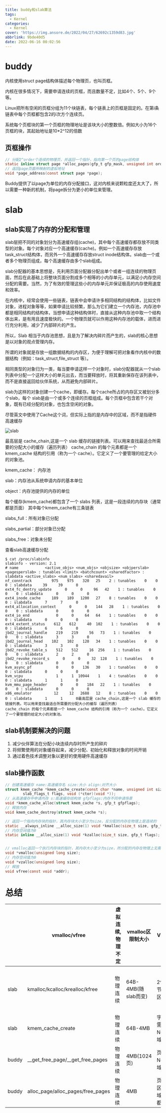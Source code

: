 ```yaml
---
title: buddy和slab算法
tags:
  - Kernel
categories:
  - Kernel
cover: 'https://img.ansore.de/2022/04/27/62692c1359d83.jpg'
abbrlink: 9bde40d5
date: 2022-06-16 00:02:56
---
```


# buddy 

内核使用struct page结构体描述每个物理页，也叫页框。

内核在很多情况下，需要申请连续的页框，而且数量不定，比如4个、5个、9个等。

Linux把所有空闲的页框分组为11个块链表，每个链表上的页框是固定的。在第i条链表中每个页框都包含2的i次方个连续页。

系统每个页框块的第一个页框的物理地址是该块大小的整数倍。例如大小为16个页框的块，其起始地址是10*2^12的倍数

## 页框操作

```c
// 分配2^order个连续的物理页，并返回一个指针，指向第一个页的page结构体
static inline struct page *alloc_pages(gfp_t gfp_mask, unsigned int order);
// 返回page页面所映射的虚拟地址
void *page_address(const struct page *page);
```

Buddy提供了以page为单位的内存分配接口，这对内核来说颗粒度还太大了，所以需要一种新的机制，将page拆分为更小的单位来管理。

# slab

## slab实现了内存的分配和管理

slab层把不同的对象划分为高速缓存组(cache)，其中每个高速缓存都存放不同类型的对象。每个对象对应一个高速缓存(cache)。例如一个高速缓存存放task_struct结构体，而另外一个高速缓存存放struct inode结构体。slab由一个或者多个物理页组成，每个高速缓存由多个slab组成。



slab分配器的基本思想是，先利用页面分配器分配出单个或者一组连续的物理页面，然后在此基础上将整块页面分割成多个相等的小内存单元，以满足小内存空间分配的需要。当然，为了有效的管理这些小的内存单元并保证极高的内存使用速度和效率。

在内核中，经常会使用一些链表，链表中会申请许多相同结构的结构体，比如文件对象，进程对象等等，如果申请比较频繁，那么为它们建立一个内存池，内存池中都是相同结构的结构体，当想申请这种结构体时，直接从这种内存池中取一个结构体出来，是有用且速度极快的。一个物理页就可以作用这种内存池的载体，进而进行充分利用，减少了内部碎片的产生。

所以，Slab 相当于内存池思想，且是为了解决内碎片而产生的，slab的核心思想是以对象的观点管理内存。

所谓的对象就是存放一组数据结构的内存区，为便于理解可把对象看作内核中的数据结构（例如：task_struct,file_struct 等）。

相同类型的对象归为一类，每当要申请这样一个对象时，slab分配器就从一个slab列表中分配一个这样大小的单元出去，而当要释放时，将其重新保存在该列表中，而不是直接返回给伙伴系统，从而避免内部碎片。

slab为这样的对象创建一个cache，即缓存。每个cache所占的内存区又被划分多个slab，每个 slab是由一个或多个连续的页框组成。每个页框中包含若干个对象，既有已经分配的对象，也包含空闲的对象。

尽管英文中使用了Cache这个词，但实际上指的是内存中的区域，而不是指硬件高速缓存

![slab](https://img.ansore.de/2022/06/06/03498bdf04627edc92657e10e76abbcf.png)

最高层是 cache_chain,这是一个 slab 缓存的链接列表。可以用来查找最适合所需要的分配大小的缓存（遍历列表）
cache_chain 的每个元素都是一个 kmem_cache 结构的引用（称为一个 cache）。它定义了一个要管理的给定大小的对象池。

kmem_cache： 内存池

slab：内存池从系统申请内存的基本单位

object：内存池提供的内存的单位

每个缓存(kmem_cache)都包含了一个 slabs 列表，这是一段连续的内存块（通常都是页面）
其中每个kmem_cache有三条链表

slabs_full：所有对象已分配

slabs_partial：部分对象已分配

slabs_free：对象未分配



查看slab高速缓存分配

```
$ cat /proc/slabinfo
slabinfo - version: 2.1
# name            <active_objs> <num_objs> <objsize> <objperslab> <pagesperslab> : tunables <limit> <batchcount> <sharedfactor> : slabdata <active_slabs> <num_slabs> <sharedavail>
nf_conntrack         975    975    320   25    2 : tunables    0    0    0 : slabdata     39     39      0
ext4_fc_dentry_update      0      0     96   42    1 : tunables    0    0    0 : slabdata      0      0      0
ext4_inode_cache     189    189   1200   27    8 : tunables    0    0    0 : slabdata      7      7      0
ext4_allocation_context      0      0    144   28    1 : tunables    0    0    0 : slabdata      0      0      0
ext4_io_end            0      0     64   64    1 : tunables    0    0    0 : slabdata      0      0      0
ext4_extent_status    612    612     40  102    1 : tunables    0    0    0 : slabdata      6      6      0
jbd2_journal_handle    219    219     56   73    1 : tunables    0    0    0 : slabdata      3      3      0
jbd2_journal_head    102    102    120   34    1 : tunables    0    0    0 : slabdata      3      3      0
jbd2_revoke_table_s    512    512     16  256    1 : tunables    0    0    0 : slabdata      2      2      0
jbd2_revoke_record_s      0      0     32  128    1 : tunables    0    0    0 : slabdata      0      0      0
kvm_async_pf           0      0    136   30    1 : tunables    0    0    0 : slabdata      0      0      0
kvm_vcpu               1      1  10944    1    4 : tunables    0    0    0 : slabdata      1      1      0
kvm_mmu_page_header      0      0    184   22    1 : tunables    0    0    0 : slabdata      0      0      0
x86_emulator          12     12   2688   12    8 : tunables    0    0    0 : slabdata      1      1      0最高层是 cache_chain,这是一个 slab 缓存的链接列表。可以用来查找最适合所需要的分配大小的缓存（遍历列表）
cache_chain 的每个元素都是一个 kmem_cache 结构的引用（称为一个 cache）。它定义了一个要管理的给定大小的对象池。
```

## slab机制要解决的问题

1. 减少伙伴算法在分配小块连续内存时所产生的碎片
2. 将频繁使用的对象缓存起来，减少分配、初始化和释放对象的时间开销
3. 通过着色技术调整对象以更好的使用硬件高速缓存

## slab操作函数

```c
// 创建高速缓存 name:高速缓存名 size:大小 align:对齐大小 
struct kmem_cache *kmem_cache_create(const char *name, unsigned int size, unsigned int align,
		slab_flags_t flags, void (*ctor)(void *));
// 从高速缓存中申请内存 s:高速缓存结构体 gfpflags:内存不同申请场景
void *kmem_cache_alloc(struct kmem_cache *s, gfp_t gfpflags);
// 释放内存
void kmem_cache_destroy(struct kmem_cache *s);

// 返回一个指向内存块的指针，其内存块大小至少为size，反分配的内存在物理上是连续的
static __always_inline __alloc_size(1) void *kmalloc(size_t size, gfp_t flags);
// 内存空间值为0
static inline __alloc_size(1) void *kzalloc(size_t size, gfp_t flags);


// vmalloc返回一个执行内存块的指针，其内存大小至少为size，所分配的内存在物理上无需连续
void *vmalloc(unsigned long size);
// 内存空间值为0
void *vzalloc(unsigned long size);
// 释放
void vfree(const void *addr);
```

# 总结

|       | vmalloc/vfree                            | 虚拟连续,物理不定 | vmalloc区限制大小   | 页VMALLOC区                  | 可能睡眠，不能从中断上下文中调用。VMALLOC区域vmalloc_start~vmalloc_end之间，vmalloc比kmalloc慢，适用于分配大内存 |
| ----- | ---------------------------------------- | ----------------- | ------------------- | ---------------------------- | ------------------------------------------------------------ |
| slab  | kmalloc/kcalloc/krealloc/kfree           | 物理连续          | 64B-4MB(随slab而变) | 2^order字节Normal区域        | 大小有限，不如vmalloc/malloc大。最大/最小值由KMALLOC_MIN_SIZE/KMALLOC_SHIFT_MAX，对应64B、4MB。从/proc/slabinfo中的kmalloc-xxx中分配，建立在kmem_cache_create基础之上 |
| slab  | kmem_cache_create                        | 物理连续          | 64B-4MB             | 字节大小，需对齐，Normal区域 | 便于固定大小数据的频繁分配和释放，分配时从缓存池中获取地址，释放时也不一定真正释放内存。通过slab进行管理 |
| buddy | \_\_get\_free\_page/\_\_get\_free\_pages | 物理连续          | 4MB(1024页)         | 页，Normal区域               | \_\_get\_free\_pages基于alloc\_pages，但是限定不能使用HIGHMEM |
| buddy | alloc_page/alloc_pages/free_pages        | 物理连续          | 4MB                 | 页,Normal区域/Vmalloc都可    | CONFIG\_FORCE\_MAX\_ZONEORDER定义了最大页面数2^11，一次能分配到的最大页面数为1024 |


